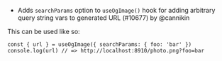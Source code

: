 - Adds `searchParams` option to `useOgImage()` hook for adding arbitrary query string vars to generated URL (#10677) by @cannikin

This can be used like so:
```
const { url } = useOgImage({ searchParams: { foo: 'bar' })
console.log(url) // => http://localhost:8910/photo.png?foo=bar
```
